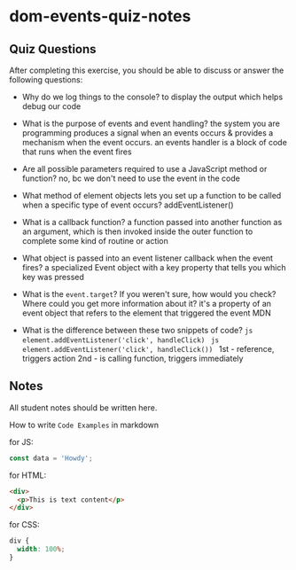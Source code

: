 # dom-events-quiz-notes

## Quiz Questions

After completing this exercise, you should be able to discuss or answer the following questions:

- Why do we log things to the console?
  to display the output which helps debug our code

- What is the purpose of events and event handling?
  the system you are programming produces a signal when an events occurs & provides a mechanism when the event occurs.
  an events handler is a block of code that runs when the event fires

- Are all possible parameters required to use a JavaScript method or function?
  no, bc we don't need to use the event in the code

- What method of element objects lets you set up a function to be called when a specific type of event occurs?
  addEventListener()

- What is a callback function?
  a function passed into another function as an argument, which is then invoked inside the outer function to complete some kind of routine or action

- What object is passed into an event listener callback when the event fires?
  a specialized Event object with a key property that tells you which key was pressed

- What is the `event.target`? If you weren't sure, how would you check? Where could you get more information about it?
  it's a property of an event object that refers to the element that triggered the event
  MDN

- What is the difference between these two snippets of code?
  `js
    element.addEventListener('click', handleClick)
    `
  `js
    element.addEventListener('click', handleClick())
    `
  1st - reference, triggers action
  2nd - is calling function, triggers immediately

## Notes

All student notes should be written here.

How to write `Code Examples` in markdown

for JS:

```javascript
const data = 'Howdy';
```

for HTML:

```html
<div>
  <p>This is text content</p>
</div>
```

for CSS:

```css
div {
  width: 100%;
}
```
